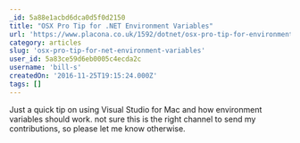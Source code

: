 ```yaml
---
_id: 5a88e1acbd6dca0d5f0d2150
title: "OSX Pro Tip for .NET Environment Variables"
url: 'https://www.placona.co.uk/1592/dotnet/osx-pro-tip-for-environment-variables/'
category: articles
slug: 'osx-pro-tip-for-net-environment-variables'
user_id: 5a83ce59d6eb0005c4ecda2c
username: 'bill-s'
createdOn: '2016-11-25T19:15:24.000Z'
tags: []
---
```


Just a quick tip on using Visual Studio for Mac and how environment variables should work. not sure this is the right channel to send my contributions, so please let me know otherwise.
